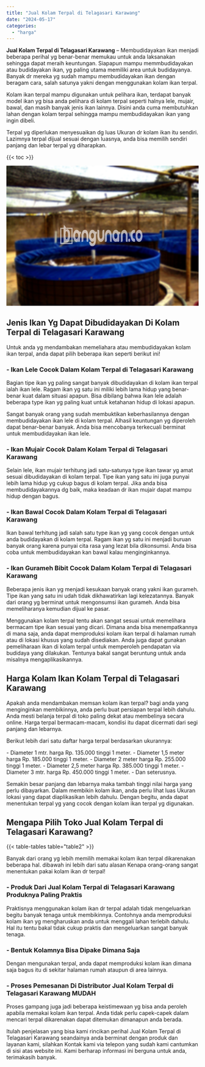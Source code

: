 ```yaml
---
title: "Jual Kolam Terpal di Telagasari Karawang"
date: "2024-05-17"
categories: 
  - "harga"
---
```


**Jual Kolam Terpal di Telagasari Karawang** – Membudidayakan ikan menjadi beberapa perihal yg benar-benar memukau untuk anda laksanakan sehingga dapat meraih keuntungan. Siapapun mampu memmbudidayakan atau budidayakan ikan, yg paling utama memiliki area untuk budidayanya. Banyak dr mereka yg sudah mampu membudidayakan ikan dengan beragam cara, salah satunya yakni dengan menggunakan kolam ikan terpal.

Kolam ikan terpal mampu digunakan untuk pelihara ikan, terdapat banyak model ikan yg bisa anda pelihara di kolam terpal seperti halnya lele, mujair, bawal, dan masih banyak jenis ikan lainnya. Disini anda cuma membutuhkan lahan dengan kolam terpal sehingga mampu membudidayakan ikan yang ingin dibeli.

Terpal yg diperlukan menyesuaikan dg luas Ukuran dr kolam ikan itu sendiri. Lazimnya terpal dijual sesuai dengan luasnya, anda bisa memilih sendiri panjang dan lebar terpal yg diharapkan.

{{< toc >}}

![Jual Kolam Terpal di Telagasari Karawang](/images/jual-kolam-terpal-34.png)

## Jenis Ikan Yg Dapat Dibudidayakan Di Kolam Terpal di Telagasari Karawang

Untuk anda yg mendambakan memeliahara atau membudidayakan kolam ikan terpal, anda dapat pilih beberapa ikan seperti berikut ini!

### \- Ikan Lele Cocok Dalam Kolam Terpal di Telagasari Karawang

Bagian tipe ikan yg paling sangat banyak dibudidayakan di kolam ikan terpal ialah ikan lele. Ragam ikan yg satu ini miliki lebih lama hidup yang benar-benar kuat dalam situasi apapun. Bisa dibilang bahwa ikan lele adalah beberapa type ikan yg paling kuat untuk ketahanan hidup di lokasi apapun.

Sangat banyak orang yang sudah membuktikan keberhasilannya dengan membudidayakan ikan lele di kolam terpal. Alhasil keuntungan yg diperoleh dapat benar-benar banyak. Anda bisa mencobanya terkecuali berminat untuk membudidayakan ikan lele.

### \- Ikan Mujair Cocok Dalam Kolam Terpal di Telagasari Karawang

Selain lele, ikan mujair terhitung jadi satu-satunya type ikan tawar yg amat sesuai dibudidayakan di kolam terpal. Tipe ikan yang satu ini juga punyai lebih lama hidup yg cukup bagus di kolam terpal. Jika anda bisa membudidayakannya dg baik, maka keadaan dr ikan mujair dapat mampu hidup dengan bagus.

### \- Ikan Bawal Cocok Dalam Kolam Terpal di Telagasari Karawang

Ikan bawal terhitung jadi salah satu type ikan yg yang cocok dengan untuk anda budidayakan di kolam terpal. Ragam ikan yg satu ini menjadi buruan banyak orang karena punyai cita rasa yang lezat bila dikonsumsi. Anda bisa coba untuk membudidayakan kan bawal kalau menginginkannya.

### \- Ikan Gurameh Bibit Cocok Dalam Kolam Terpal di Telagasari Karawang

Beberapa jenis ikan yg menjadi kesukaan banyak orang yakni ikan gurameh. Tipe ikan yang satu ini udah tidak dikhawatirkan lagi kelezatannya. Banyak dari orang yg berminat untuk mengonsumsi ikan gurameh. Anda bisa memeliharanya kemudian dijual ke pasar.

Menggunakan kolam terpal tentu akan sangat sesuai untuk memelihara bermacam tipe ikan sesuai yang dicari. Dimana anda bisa menempatkannya di mana saja, anda dapat memproduksi kolam ikan terpal di halaman rumah atau di lokasi khusus yang sudah disediakan. Anda juga dapat gunakan pemeliharaan ikan di kolam terpal untuk memperoleh pendapatan via budidaya yang dilakukan. Tentunya bakal sangat beruntung untuk anda misalnya mengaplikasikannya.

## Harga Kolam Ikan Kolam Terpal di Telagasari Karawang

Apakah anda mendambakan memsan kolam ikan terpal? bagi anda yang menginginkan membikinnya, anda perlu buat persiapan terpal lebih dahulu. Anda mesti belanja terpal di toko paling dekat atau membelinya secara online. Harga terpal bermacam-macam, kondisi itu dapat dicermati dari segi panjang dan lebarnya.

Berikut lebih dari satu daftar harga terpal berdasarkan ukurannya:

\- Diameter 1 mtr. harga Rp. 135.000 tinggi 1 meter. - Diameter 1,5 meter harga Rp. 185.000 tinggi 1 meter. - Diameter 2 meter harga Rp. 255.000 tinggi 1 meter. - Diameter 2,5 meter harga Rp. 385.000 tinggi 1 meter. - Diameter 3 mtr. harga Rp. 450.000 tinggi 1 meter. - Dan seterusnya.

Semakin besar panjang dan lebarnya maka tambah tinggi nilai harga yang perlu dibayarkan. Dalam membikin kolam ikan, anda perlu lihat luas Ukuran lokasi yang dapat diaplikasikan lebih dahulu. Dengan begitu, anda dapat menentukan terpal yg yang cocok dengan kolam ikan terpal yg digunakan.

## Mengapa Pilih Toko Jual Kolam Terpal di Telagasari Karawang?

{{< table-tables table="table2" >}}

Banyak dari orang yg lebih memilih memakai kolam ikan terpal dikarenakan beberapa hal. dibawah ini lebih dari satu alasan Kenapa orang-orang sangat menentukan pakai kolam ikan dr terpal!

### \- Produk Dari Jual Kolam Terpal di Telagasari Karawang Produknya Paling Praktis

Praktisnya menggunakan kolam ikan dr terpal adalah tidak mengeluarkan begitu banyak tenaga untuk membikinnya. Contohnya anda memproduksi kolam ikan yg mengharuskan anda untuk menggali lahan terlebih dahulu. Hal itu tentu bakal tidak cukup praktis dan mengeluarkan sangat banyak tenaga.

### \- Bentuk Kolamnya Bisa Dipake Dimana Saja

Dengan mengunakan terpal, anda dapat memproduksi kolam ikan dimana saja bagus itu di sekitar halaman rumah ataupun di area lainnya.

### \- Proses Pemesanan Di Distributor Jual Kolam Terpal di Telagasari Karawang MUDAH

Proses gampang juga jadi beberapa keistimewaan yg bisa anda peroleh apabila memakai kolam ikan terpal. Anda tidak perlu capek-capek dalam mencari terpal dikarenakan dapat ditemukan dimanapun anda berada.

Itulah penjelasan yang bisa kami rincikan perihal Jual Kolam Terpal di Telagasari Karawang seandainya anda berminat dengan produk dan layanan kami, silahkan Kontak kami via telepon yang sudah kami cantumkan di sisi atas website ini. Kami berharap informasi ini berguna untuk anda, terimakasih banyak.
